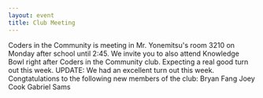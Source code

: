 ```yaml
---
layout: event
title: Club Meeting
---
```


Coders in the Community is meeting in Mr. Yonemitsu's room 3210 on Monday after school until 2:45. We invite you to also attend Knowledge Bowl right after Coders in the Community club.
Expecting a real good turn out this week.
UPDATE: We had an excellent turn out this week. 
Congtatulations to the following new members of the club:
Bryan Fang
Joey Cook
Gabriel Sams
